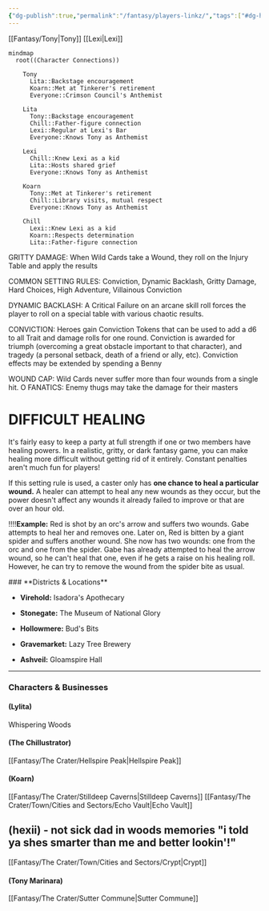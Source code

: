 ```yaml
---
{"dg-publish":true,"permalink":"/fantasy/players-linkz/","tags":["#dg-home"]}
---
```


[[Fantasy/Tony\|Tony]]
[[Lexi\|Lexi]]



```mermaid
mindmap
  root((Character Connections))

    Tony
      Lita::Backstage encouragement
      Koarn::Met at Tinkerer's retirement
      Everyone::Crimson Council's Anthemist

    Lita
      Tony::Backstage encouragement
      Chill::Father-figure connection
      Lexi::Regular at Lexi's Bar
      Everyone::Knows Tony as Anthemist

    Lexi
      Chill::Knew Lexi as a kid
      Lita::Hosts shared grief
      Everyone::Knows Tony as Anthemist

    Koarn
      Tony::Met at Tinkerer's retirement
      Chill::Library visits, mutual respect
      Everyone::Knows Tony as Anthemist

    Chill
      Lexi::Knew Lexi as a kid
      Koarn::Respects determination
      Lita::Father-figure connection
```





GRITTY DAMAGE: When Wild Cards take a Wound, they roll on the Injury Table and apply the results

COMMON SETTING RULES: Conviction, Dynamic Backlash, Gritty Damage, Hard Choices, High Adventure, Villainous Conviction

DYNAMIC BACKLASH: A Critical Failure on an arcane skill roll forces the player to roll on a special table with various chaotic results.

CONVICTION: Heroes gain Conviction Tokens that can be used to add a d6 to all Trait and damage rolls for one round. Conviction is awarded for triumph (overcoming a great obstacle important to that character), and tragedy (a personal setback, death of a friend or ally, etc). Conviction effects may be extended by spending a Benny

WOUND CAP: Wild Cards never suffer more than four wounds from a single hit.
O FANATICS: Enemy thugs may take the damage for their masters

# DIFFICULT HEALING

It's fairly easy to keep a party at full strength if one or two members have healing powers. In a realistic, gritty, or dark fantasy game, you can make healing more difficult without getting rid of it entirely. Constant penalties aren't much fun for players!

If this setting rule is used, a caster only has **one chance to heal a particular wound.** A healer can attempt to heal any new wounds as they occur, but the power doesn't affect any wounds it already failed to improve or that are over an hour old.

!!!!**Example:** Red is shot by an orc's arrow and suffers two wounds. Gabe attempts to heal her and removes one. Later on, Red is bitten by a giant spider and suffers another wound. She now has two wounds: one from the orc and one from the spider. Gabe has already attempted to heal the arrow wound, so he can't heal that one, even if he gets a raise on his healing roll. However, he can try to remove the wound from the spider bite as usual.
<div class="transclusion internal-embed is-loaded"><div class="markdown-embed">






</div></div>
### **Districts & Locations**

- **Virehold:** Isadora's Apothecary
    
- **Stonegate:** The Museum of National Glory
    
- **Hollowmere:** Bud's Bits
    
- **Gravemarket:** Lazy Tree Brewery
    
- **Ashveil:** Gloamspire Hall
    

---

### **Characters & Businesses**

#### **(Lylita)**
Whispering Woods



#### **(The Chillustrator)**
[[Fantasy/The Crater/Hellspire Peak\|Hellspire Peak]]

#### **(Koarn)**
[[Fantasy/The Crater/Stilldeep Caverns\|Stilldeep Caverns]]
[[Fantasy/The Crater/Town/Cities and Sectors/Echo Vault\|Echo Vault]]



## **(hexii)** - not sick dad in woods memories "i told ya shes smarter than me and better lookin'!"
[[Fantasy/The Crater/Town/Cities and Sectors/Crypt\|Crypt]]


#### **(Tony Marinara)**
[[Fantasy/The Crater/Sutter Commune\|Sutter Commune]]
